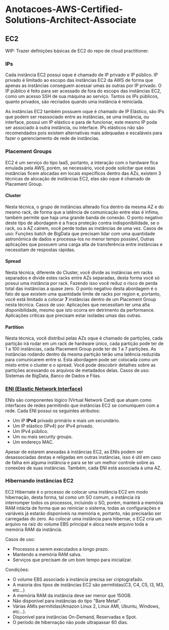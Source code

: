 # Anotacoes-AWS-Certified-Solutions-Architect-Associate

## EC2

WIP: Trazer definições básicas de EC2 do repo de cloud practitioner.

### IPs

Cada instância EC2 possui oque é chamado de IP privado e IP público. IP privado é limitado ao escopo das instâncias EC2 da AWS de forma que apenas as instâncias conseguem acessar umas às outras por IP privado. O IP público é feito para ser acessado de fora do escopo das instâncias EC2, como um acesso SSH de sua máquina ao serviço. Tantos os IPs públicos, quanto privados, são recriados quando uma instância é reiniciada.

As instâncias EC2 também possuem oque é chamado de IP Elástico, são IPs que podem ser reassociado entre as instâncias, se uma instância, ou interface, possui um IP elástico e para de funcionar, este mesmo IP pode ser associado à outra instância, ou interface. IPs elásticos não são recomendados pois existem alternativas mais adequadas e escaláveis para fazer o gerenciamento de rede de instâncias.

### Placement Groups

EC2 é um serviço do tipo IaaS, portanto, a interação com o hardware fica emulada pela AWS, porém, se necessário, você pode solicitar que estas instâncias ficem alocadas em locais específicos dentro das AZs, existem 3 técnicas de alocação de instâncias EC2, elas são oque é chamado de Placement Group.

#### Cluster

Nesta técnica, o grupo de instâncias alterado fica dentro da mesma AZ e do mesmo rack, de forma que a latência de comunicação entre elas é ínfima, também permite que haja uma grande banda de conexão. O ponto negativo deste tipo de abordagem é a fraca proteção contra indisponibilidade, se o rack, ou a AZ caírem, você perde todas as instâncias de uma vez. Casos de uso: Funções batch de BigData que precisam lidar com uma quantidade astronômica de dados e processa-los no menor tempo possíevl, Outras aplicações que possuem uma carga alta de transferência entre instâncias e necessitam de respostas rápidas.

#### Spread

Nesta técnica, diferente do Cluster, você divide as instâncias em racks separados e divide estes racks entre AZs separadas, desta forma você só possui uma instância por rack. Fazendo isso você reduz o risco de perda total das instâncias a quase zero. O ponto negativo desta abordagem é o fato de que existem uma quantidade limite de racks por region e, portanto, você está limitado a colocar **7** instâncias dentro de um Placement Group nesta técnica. Casos de uso: Aplicações que necessitam ter uma alta disponibilidade, mesmo que isto ocorra em detrimento da performance. Aplicações críticas que precisam estar isoladas umas das outras.

#### Partition

Nesta técnica, você distribui pelas AZs oque é chamado de partições, cada partição irá rodar em um rack de hardware único, cada partição pode ter de 1 a 100 instâncias, cada Placement Group pode ter de 1 a 7 partições. As instâncias rodando dentro da mesma partição terão uma latência reduzida para comunicarem entre si. Esta abordagem pode ser colocada como um misto entre o cluster e o spread. Você pode descobrir detalhes sobre as partições acessando os arquivos de metadados delas. Casos de uso: Sistemas de BigData, Banco de Dados e Filas.

### [ENI (Elastic Network Interface)](https://aws.amazon.com/pt/blogs/aws/new-elastic-network-interfaces-in-the-virtual-private-cloud/)

ENIs são componentes lógico (Virtual Network Card) que atuam como interfaces de redes permitindo que instâncias EC2 se comuniquem com a rede.
Cada ENI possui os seguintes atributos:

* Um IP **IPv4** privado primário e mais um secundário.
* Um IP elástico (IPv4) por IPv4 privado.
* Um IPv4 público.
* Um ou mais security groups.
* Um endereço MAC.

Apesar de estarem anexadas à instâncias EC2, as ENIs podem ser desassociadas destas e religadas em outras instâncias, isso é útil em caso de falha em alguma instância e para se ter um melhor controle sobre as conexões de suas instâncias. Também, cada ENI está associada à uma AZ.

### Hibernando instâncias EC2

EC2 Hibernate é o processo de colocar uma instância EC2 em modo hibernação, desta forma, tal como um SO comum, a instância irá interromper todos os processos, incluindo o SO, porém, manterá a memória RAM intácta de forma que ao reiniciar o sistema, todas as configurações e variáveis já estarão disponíveis na memória e, portanto, não precisarão ser carregadas do zero. Ao colocar uma instância para hibernar, o EC2 cria um arquivo na raiz do volume EBS principal e aloca neste arquivo toda a memória RAM da instância.

Casos de uso:

* Processos a serem executados a longo prazo.
* Mantendo a memória RAM salva.
* Serviços que precisam de um bom tempo para inicializar.

Condições:

* O volume EBS associado à instância precisa ser criptografado.
* A maioria  dos tipos de instâncias EC2 são permitidas(C3, C4, C5, I3, M3, etc...)
* A memória RAM da instância deve ser menor que 150GB.
* Não disponível para instâncias do tipo "Bare Metal".
* Várias AMIs permitidas(Amazon Linux 2, Linux AMI, Ubuntu, Windows, etc...).
* Disponível para instâncias On-Demand, Reservadas e Spot.
* O período de hibernação não pode ultrapassar 60 dias.
